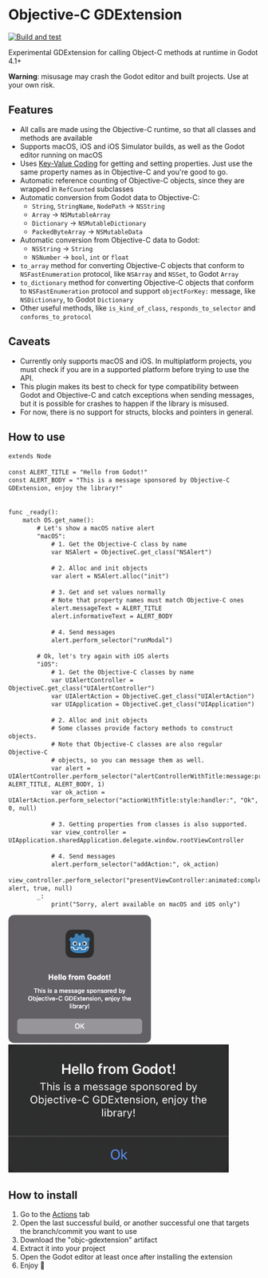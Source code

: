 # Objective-C GDExtension
[![Build and test](https://github.com/gilzoide/objectivec-gdextension/actions/workflows/build.yml/badge.svg)](https://github.com/gilzoide/objectivec-gdextension/actions/workflows/build.yml)

Experimental GDExtension for calling Object-C methods at runtime in Godot 4.1+

**Warning**: misusage may crash the Godot editor and built projects.
Use at your own risk.


## Features
- All calls are made using the Objective-C runtime, so that all classes and methods are available
- Supports macOS, iOS and iOS Simulator builds, as well as the Godot editor running on macOS
- Uses [Key-Value Coding](https://developer.apple.com/documentation/objectivec/nsobject/nskeyvaluecoding) for getting and setting properties.
  Just use the same property names as in Objective-C and you're good to go.
- Automatic reference counting of Objective-C objects, since they are wrapped in `RefCounted` subclasses
- Automatic conversion from Godot data to Objective-C:
  + `String`, `StringName`, `NodePath` -> `NSString`
  + `Array` -> `NSMutableArray`
  + `Dictionary` -> `NSMutableDictionary`
  + `PackedByteArray` -> `NSMutableData`
- Automatic conversion from Objective-C data to Godot:
  + `NSString` -> `String`
  + `NSNumber` -> `bool`, `int` or `float`
- `to_array` method for converting Objective-C objects that conform to `NSFastEnumeration` protocol, like `NSArray` and `NSSet`, to Godot `Array`
- `to_dictionary` method for converting Objective-C objects that conform to `NSFastEnumeration` protocol and support `objectForKey:` message, like `NSDictionary`, to Godot `Dictionary`
- Other useful methods, like `is_kind_of_class`, `responds_to_selector` and `conforms_to_protocol`


## Caveats
- Currently only supports macOS and iOS.
  In multiplatform projects, you must check if you are in a supported platform before trying to use the API.
- This plugin makes its best to check for type compatibility between Godot and Objective-C and catch exceptions when sending messages, but it is possible for crashes to happen if the library is misused.
- For now, there is no support for structs, blocks and pointers in general.


## How to use
```gdscript
extends Node

const ALERT_TITLE = "Hello from Godot!"
const ALERT_BODY = "This is a message sponsored by Objective-C GDExtension, enjoy the library!"


func _ready():
    match OS.get_name():
        # Let's show a macOS native alert
        "macOS":
            # 1. Get the Objective-C class by name
            var NSAlert = ObjectiveC.get_class("NSAlert")

            # 2. Alloc and init objects
            var alert = NSAlert.alloc("init")

            # 3. Get and set values normally
            # Note that property names must match Objective-C ones
            alert.messageText = ALERT_TITLE
            alert.informativeText = ALERT_BODY

            # 4. Send messages
            alert.perform_selector("runModal")

        # Ok, let's try again with iOS alerts
        "iOS":
            # 1. Get the Objective-C classes by name
            var UIAlertController = ObjectiveC.get_class("UIAlertController")
            var UIAlertAction = ObjectiveC.get_class("UIAlertAction")
            var UIApplication = ObjectiveC.get_class("UIApplication")

            # 2. Alloc and init objects
            # Some classes provide factory methods to construct objects.
            # Note that Objective-C classes are also regular Objective-C
            # objects, so you can message them as well.
            var alert = UIAlertController.perform_selector("alertControllerWithTitle:message:preferredStyle:", ALERT_TITLE, ALERT_BODY, 1)
            var ok_action = UIAlertAction.perform_selector("actionWithTitle:style:handler:", "Ok", 0, null)
            
            # 3. Getting properties from classes is also supported.
            var view_controller = UIApplication.sharedApplication.delegate.window.rootViewController
            
            # 4. Send messages
            alert.perform_selector("addAction:", ok_action)
            view_controller.perform_selector("presentViewController:animated:completion:", alert, true, null)
        _:
            print("Sorry, alert available on macOS and iOS only")
```
<img src="extras/hello_from_godot.png" height="256" alt="Native macOS alert window showing the message text set via GDScript" />
<img src="extras/hello_from_godot-ios.png" height="256" alt="Native iOS alert window showing the message text set via GDScript" />


## How to install
1. Go to the [Actions](https://github.com/gilzoide/objc-gdextension/actions) tab
2. Open the last successful build, or another successful one that targets the branch/commit you want to use
3. Download the "objc-gdextension" artifact
4. Extract it into your project
5. Open the Godot editor at least once after installing the extension
6. Enjoy 🍾
